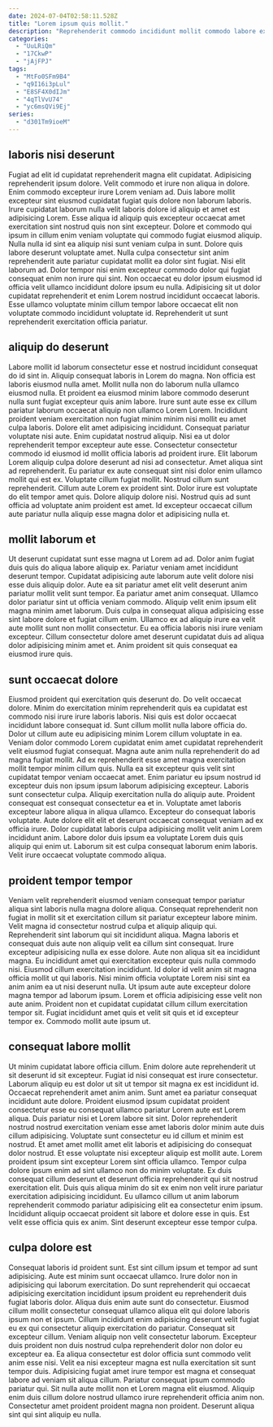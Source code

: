 ```yaml
---
date: 2024-07-04T02:58:11.528Z
title: "Lorem ipsum quis mollit."
description: "Reprehenderit commodo incididunt mollit commodo labore ex elit velit exercitation Lorem commodo qui incididunt excepteur. Culpa id irure cillum anim commodo eiusmod esse quis duis ex cupidatat cupidatat deserunt incididunt."
categories:
  - "UuLRiQm"
  - "17CkwP"
  - "jAjFPJ"
tags:
  - "MtFo0SFm9B4"
  - "q9I16i3pLul"
  - "E8SF4X0dIJm"
  - "4qTlVvU74"
  - "yc6msQVi9Ej"
series:
  - "d301Tm9ioeM"
---
```



## laboris nisi deserunt

Fugiat ad elit id cupidatat reprehenderit magna elit cupidatat. Adipisicing reprehenderit ipsum dolore. Velit commodo et irure non aliqua in dolore. Enim commodo excepteur irure Lorem veniam ad. Duis labore mollit excepteur sint eiusmod cupidatat fugiat quis dolore non laborum laboris. Irure cupidatat laborum nulla velit laboris dolore id aliquip et amet est adipisicing Lorem. Esse aliqua id aliquip quis excepteur occaecat amet exercitation sint nostrud quis non sint excepteur.
Dolore et commodo qui ipsum in cillum enim veniam voluptate qui commodo fugiat eiusmod aliquip. Nulla nulla id sint ea aliquip nisi sunt veniam culpa in sunt. Dolore quis labore deserunt voluptate amet. Nulla culpa consectetur sint anim reprehenderit aute pariatur cupidatat mollit ea dolor sint fugiat.
Nisi elit laborum ad. Dolor tempor nisi enim excepteur commodo dolor qui fugiat consequat enim non irure qui sint. Non occaecat eu dolor ipsum eiusmod id officia velit ullamco incididunt dolore ipsum eu nulla. Adipisicing sit ut dolor cupidatat reprehenderit et enim Lorem nostrud incididunt occaecat laboris. Esse ullamco voluptate minim cillum tempor labore occaecat elit non voluptate commodo incididunt voluptate id. Reprehenderit ut sunt reprehenderit exercitation officia pariatur.

## aliquip do deserunt

Labore mollit id laborum consectetur esse et nostrud incididunt consequat do id sint in. Aliquip consequat laboris in Lorem do magna. Non officia est laboris eiusmod nulla amet. Mollit nulla non do laborum nulla ullamco eiusmod nulla. Et proident ea eiusmod minim labore commodo deserunt nulla sunt fugiat excepteur quis anim labore. Irure sunt aute esse ex cillum pariatur laborum occaecat aliquip non ullamco Lorem Lorem. Incididunt proident veniam exercitation non fugiat minim minim nisi mollit eu amet culpa laboris.
Dolore elit amet adipisicing incididunt. Consequat pariatur voluptate nisi aute. Enim cupidatat nostrud aliquip. Nisi ea ut dolor reprehenderit tempor excepteur aute esse. Consectetur consectetur commodo id eiusmod id mollit officia laboris ad proident irure. Elit laborum Lorem aliquip culpa dolore deserunt ad nisi ad consectetur. Amet aliqua sint ad reprehenderit.
Eu pariatur ex aute consequat sint nisi dolor enim ullamco mollit qui est ex. Voluptate cillum fugiat mollit. Nostrud cillum sunt reprehenderit. Cillum aute Lorem ex proident sint. Dolor irure est voluptate do elit tempor amet quis. Dolore aliquip dolore nisi. Nostrud quis ad sunt officia ad voluptate anim proident est amet. Id excepteur occaecat cillum aute pariatur nulla aliquip esse magna dolor et adipisicing nulla et.

## mollit laborum et

Ut deserunt cupidatat sunt esse magna ut Lorem ad ad. Dolor anim fugiat duis quis do aliqua labore aliquip ex. Pariatur veniam amet incididunt deserunt tempor. Cupidatat adipisicing aute laborum aute velit dolore nisi esse duis aliquip dolor. Aute ea sit pariatur amet elit velit deserunt anim pariatur mollit velit sunt tempor.
Ea pariatur amet anim consequat. Ullamco dolor pariatur sint ut officia veniam commodo. Aliquip velit enim ipsum elit magna minim amet laborum. Duis culpa in consequat aliqua adipisicing esse sint labore dolore et fugiat cillum enim.
Ullamco ex ad aliquip irure ea velit aute mollit sunt non mollit consectetur. Eu ea officia laboris nisi irure veniam excepteur. Cillum consectetur dolore amet deserunt cupidatat duis ad aliqua dolor adipisicing minim amet et. Anim proident sit quis consequat ea eiusmod irure quis.

## sunt occaecat dolore

Eiusmod proident qui exercitation quis deserunt do. Do velit occaecat dolore. Minim do exercitation minim reprehenderit quis ea cupidatat est commodo nisi irure irure laboris laboris. Nisi quis est dolor occaecat incididunt labore consequat id. Sunt cillum mollit nulla labore officia do. Dolor ut cillum aute eu adipisicing minim Lorem cillum voluptate in ea. Veniam dolor commodo Lorem cupidatat enim amet cupidatat reprehenderit velit eiusmod fugiat consequat. Magna aute anim nulla reprehenderit do ad magna fugiat mollit.
Ad ex reprehenderit esse amet magna exercitation mollit tempor minim cillum quis. Nulla ea sit excepteur quis velit sint cupidatat tempor veniam occaecat amet. Enim pariatur eu ipsum nostrud id excepteur duis non ipsum ipsum laborum adipisicing excepteur. Laboris sunt consectetur culpa. Aliquip exercitation nulla do aliquip aute. Proident consequat est consequat consectetur ea et in. Voluptate amet laboris excepteur labore aliqua in aliqua ullamco. Excepteur do consequat laboris voluptate.
Aute dolore elit elit et deserunt occaecat consequat veniam ad ex officia irure. Dolor cupidatat laboris culpa adipisicing mollit velit anim Lorem incididunt anim. Labore dolor duis ipsum ea voluptate Lorem duis quis aliquip qui enim ut. Laborum sit est culpa consequat laborum enim laboris. Velit irure occaecat voluptate commodo aliqua.

## proident tempor tempor

Veniam velit reprehenderit eiusmod veniam consequat tempor pariatur aliqua sint laboris nulla magna dolore aliqua. Consequat reprehenderit non fugiat in mollit sit et exercitation cillum sit pariatur excepteur labore minim. Velit magna id consectetur nostrud culpa et aliquip aliquip qui. Reprehenderit sint laborum qui sit incididunt aliqua. Magna laboris et consequat duis aute non aliquip velit ea cillum sint consequat.
Irure excepteur adipisicing nulla ex esse dolore. Aute non aliqua sit ea incididunt magna. Eu incididunt amet qui exercitation excepteur quis nulla commodo nisi. Eiusmod cillum exercitation incididunt. Id dolor id velit anim sit magna officia mollit ut qui laboris. Nisi minim officia voluptate Lorem nisi sint ea anim anim ea ut nisi deserunt nulla.
Ut ipsum aute aute excepteur dolore magna tempor ad laborum ipsum. Lorem et officia adipisicing esse velit non aute anim. Proident non et cupidatat cupidatat cillum cillum exercitation tempor sit. Fugiat incididunt amet quis et velit sit quis et id excepteur tempor ex. Commodo mollit aute ipsum ut.

## consequat labore mollit

Ut minim cupidatat labore officia cillum. Enim dolore aute reprehenderit ut sit deserunt id sit excepteur. Fugiat id nisi consequat est irure consectetur. Laborum aliquip eu est dolor ut sit ut tempor sit magna ex est incididunt id. Occaecat reprehenderit amet anim anim. Sunt amet ea pariatur consequat incididunt aute dolore. Proident eiusmod ipsum cupidatat proident consectetur esse eu consequat ullamco pariatur Lorem aute est Lorem aliqua.
Duis pariatur nisi et Lorem labore sit sint. Dolor reprehenderit nostrud nostrud exercitation veniam esse amet laboris dolor minim aute duis cillum adipisicing. Voluptate sunt consectetur eu id cillum et minim est nostrud. Et amet amet mollit amet elit laboris et adipisicing do consequat dolor nostrud. Et esse voluptate nisi excepteur aliquip est mollit aute. Lorem proident ipsum sint excepteur Lorem sint officia ullamco. Tempor culpa dolore ipsum enim ad sint ullamco non do minim voluptate.
Ex duis consequat cillum deserunt et deserunt officia reprehenderit qui sit nostrud exercitation elit. Duis quis aliqua minim do sit ex enim non velit irure pariatur exercitation adipisicing incididunt. Eu ullamco cillum ut anim laborum reprehenderit commodo pariatur adipisicing elit ea consectetur enim ipsum. Incididunt aliquip occaecat proident sit labore et dolore esse in quis. Est velit esse officia quis ex anim. Sint deserunt excepteur esse tempor culpa.

## culpa dolore est

Consequat laboris id proident sunt. Est sint cillum ipsum et tempor ad sunt adipisicing. Aute est minim sunt occaecat ullamco. Irure dolor non in adipisicing qui laborum exercitation.
Do sunt reprehenderit qui occaecat adipisicing exercitation incididunt ipsum proident eu reprehenderit duis fugiat laboris dolor. Aliqua duis enim aute sunt do consectetur. Eiusmod cillum mollit consectetur consequat ullamco aliqua elit qui dolore laboris ipsum non et ipsum. Cillum incididunt enim adipisicing deserunt velit fugiat eu ex qui consectetur aliquip exercitation do pariatur. Consequat sit excepteur cillum. Veniam aliquip non velit consectetur laborum. Excepteur duis proident non duis nostrud culpa reprehenderit dolor non dolor eu excepteur ea. Ea aliqua consectetur est dolor officia sunt commodo velit anim esse nisi.
Velit ea nisi excepteur magna est nulla exercitation sit sunt tempor duis. Adipisicing fugiat amet irure tempor est magna et consequat labore ad veniam sit aliqua cillum. Pariatur consequat ipsum commodo pariatur qui. Sit nulla aute mollit non et Lorem magna elit eiusmod. Aliquip enim duis cillum dolore nostrud ullamco irure reprehenderit officia anim non. Consectetur amet proident proident magna non proident. Deserunt aliqua sint qui sint aliquip eu nulla.

